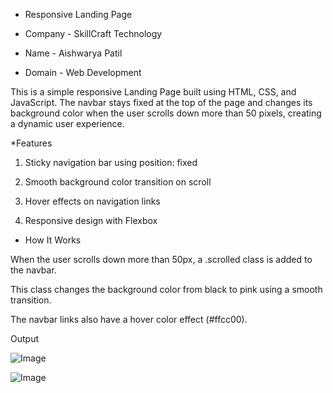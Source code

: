 * Responsive Landing Page

* Company - SkillCraft Technology

* Name - Aishwarya Patil

* Domain - Web Development


This is a simple responsive Landing Page built using HTML, CSS, and JavaScript. The navbar stays fixed at the top of the page and changes its background color when the user scrolls down more than 50 pixels, creating a dynamic user experience.

*Features
1. Sticky navigation bar using position: fixed

2. Smooth background color transition on scroll

3.  Hover effects on navigation links

 4. Responsive design with Flexbox

* How It Works
  
When the user scrolls down more than 50px, a .scrolled class is added to the navbar.

This class changes the background color from black to pink using a smooth transition.

The navbar links also have a hover color effect (#ffcc00).


Output

![Image](https://github.com/user-attachments/assets/6ab4d286-ecb0-4c15-9866-c847699b43ca)

![Image](https://github.com/user-attachments/assets/bbd3bedc-4376-4b49-8c8f-8c9242ee24b7)

